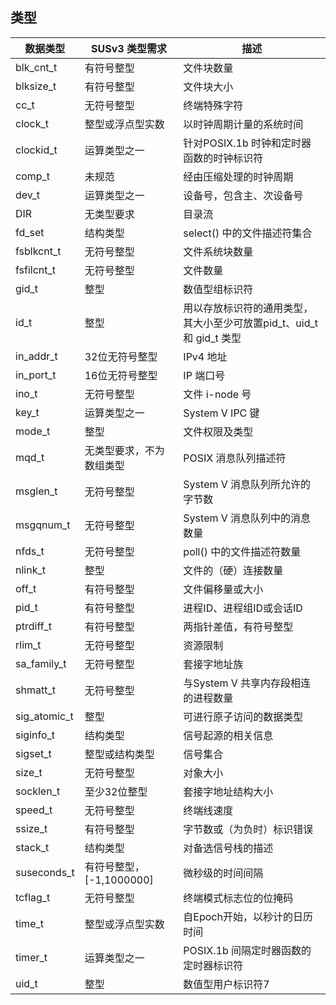 ## 类型

| 数据类型     | SUSv3 类型需求           | 描述                                                         |
| ------------ | ------------------------ | ------------------------------------------------------------ |
| blk_cnt_t    | 有符号整型               | 文件块数量                                                   |
| blksize_t    | 有符号整型               | 文件块大小                                                   |
| cc_t         | 无符号整型               | 终端特殊字符                                                 |
| clock_t      | 整型或浮点型实数         | 以时钟周期计量的系统时间                                     |
| clockid_t    | 运算类型之一             | 针对POSIX.1b 时钟和定时器函数的时钟标识符                    |
| comp_t       | 未规范                   | 经由压缩处理的时钟周期                                       |
| dev_t        | 运算类型之一             | 设备号，包含主、次设备号                                     |
| DIR          | 无类型要求               | 目录流                                                       |
| fd_set       | 结构类型                 | select() 中的文件描述符集合                                  |
| fsblkcnt_t   | 无符号整型               | 文件系统块数量                                               |
| fsfilcnt_t   | 无符号整型               | 文件数量                                                     |
| gid_t        | 整型                     | 数值型组标识符                                               |
| id_t         | 整型                     | 用以存放标识符的通用类型，其大小至少可放置pid_t、uid_t 和 gid_t 类型 |
| in_addr_t    | 32位无符号整型           | IPv4 地址                                                    |
| in_port_t    | 16位无符号整型           | IP 端口号                                                    |
| ino_t        | 无符号整型               | 文件 i-node 号                                               |
| key_t        | 运算类型之一             | System V IPC 键                                              |
| mode_t       | 整型                     | 文件权限及类型                                               |
| mqd_t        | 无类型要求，不为数组类型 | POSIX 消息队列描述符                                         |
| msglen_t     | 无符号整型               | System V 消息队列所允许的字节数                              |
| msgqnum_t    | 无符号整型               | System V 消息队列中的消息数量                                |
| nfds_t       | 无符号整型               | poll() 中的文件描述符数量                                    |
| nlink_t      | 整型                     | 文件的（硬）连接数量                                         |
| off_t        | 有符号整型               | 文件偏移量或大小                                             |
| pid_t        | 有符号整型               | 进程ID、进程组ID或会话ID                                     |
| ptrdiff_t    | 有符号整型               | 两指针差值，有符号整型                                       |
| rlim_t       | 无符号整型               | 资源限制                                                     |
| sa_family_t  | 无符号整型               | 套接字地址族                                                 |
| shmatt_t     | 无符号整型               | 与System V 共享内存段相连的进程数量                          |
| sig_atomic_t | 整型                     | 可进行原子访问的数据类型                                     |
| siginfo_t    | 结构类型                 | 信号起源的相关信息                                           |
| sigset_t     | 整型或结构类型           | 信号集合                                                     |
| size_t       | 无符号整型               | 对象大小                                                     |
| socklen_t    | 至少32位整型             | 套接字地址结构大小                                           |
| speed_t      | 无符号整型               | 终端线速度                                                   |
| ssize_t      | 有符号整型               | 字节数或（为负时）标识错误                                   |
| stack_t      | 结构类型                 | 对备选信号栈的描述                                           |
| suseconds_t  | 有符号整型，[-1,1000000] | 微秒级的时间间隔                                             |
| tcflag_t     | 无符号整型               | 终端模式标志位的位掩码                                       |
| time_t       | 整型或浮点型实数         | 自Epoch开始，以秒计的日历时间                                |
| timer_t      | 运算类型之一             | POSIX.1b 间隔定时器函数的定时器标识符                        |
| uid_t        | 整型                     | 数值型用户标识符7                                            |

